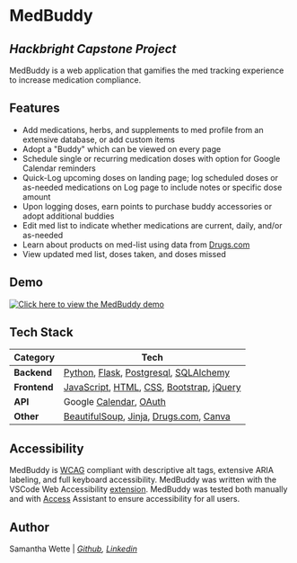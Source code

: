 # MedBuddy
## _Hackbright Capstone Project_

MedBuddy is a web application that gamifies the med tracking experience to increase medication compliance.

## Features
- Add medications, herbs, and supplements to med profile from an extensive database, or add custom items
- Adopt a "Buddy" which can be viewed on every page 
- Schedule single or recurring medication doses with option for Google Calendar reminders
- Quick-Log upcoming doses on landing page; log scheduled doses or as-needed medications on Log page to include notes or specific dose amount
- Upon logging doses, earn points to purchase buddy accessories or adopt additional buddies
- Edit med list to indicate whether medications are current, daily, and/or as-needed
- Learn about products on med-list using data from [Drugs.com]
- View updated med list, doses taken, and doses missed

## Demo
[![Click here to view the MedBuddy demo](http://i3.ytimg.com/vi/_NKujEak9Mg/hqdefault.jpg)](https://youtu.be/_NKujEak9Mg)

## Tech Stack
Category | Tech
--- | --- 
**Backend** | [Python], [Flask], [Postgresql], [SQLAlchemy]
**Frontend** | [JavaScript], [HTML], [CSS], [Bootstrap], [jQuery]
**API** | Google [Calendar], [OAuth]
**Other** | [BeautifulSoup], [Jinja], [Drugs.com], [Canva]

<!-- ## Installation -->

## Accessibility
MedBuddy is [WCAG] compliant with descriptive alt tags, extensive ARIA labeling, and full keyboard accessibility. MedBuddy was written with the VSCode Web Accessibility [extension]. MedBuddy was tested both manually and with [Access] Assistant to ensure accessibility for all users.

## Author
Samantha Wette | *[Github], [Linkedin]*


[Drugs.com]: <https://www.drugs.com/>
[Python]: <https://www.python.org/>
[Flask]: <https://flask.palletsprojects.com/en/2.1.x/>
[Postgresql]: <https://www.postgresql.org/>
[SQLAlchemy]: <https://www.sqlalchemy.org/>
[JavaScript]: <https://developer.mozilla.org/en-US/docs/Web/JavaScript>
[HTML]: <https://developer.mozilla.org/en-US/docs/Web/HTML>
[CSS]: <https://developer.mozilla.org/en-US/docs/Web/CSS>
[Bootstrap]: <https://getbootstrap.com/>
[jQuery]: <http://jquery.com>
[Calendar]: <https://developers.google.com/calendar/api>
[OAuth]: <https://developers.google.com/identity/protocols/oauth2>
[BeautifulSoup]: <https://www.crummy.com/software/BeautifulSoup/bs4/doc/>
[Jinja]: <https://jinja.palletsprojects.com/en/3.1.x/>
[Github]: <https://github.com/samantha-wette>
[Linkedin]: <https://www.linkedin.com/in/samanthawette/>
[WCAG]: <https://www.w3.org/WAI/standards-guidelines/wcag/>
[extension]: <https://marketplace.visualstudio.com/items?itemName=MaxvanderSchee.web-accessibility>
[Access]: <https://chrome.google.com/webstore/detail/access-assistant/ojiighldhdmahfdnhfdebnpmlbiemdfm?hl=en-US>
[Canva]: <https://www.canva.com/>